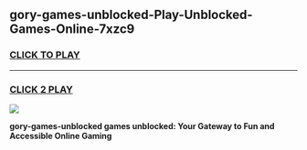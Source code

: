 
## gory-games-unblocked-Play-Unblocked-Games-Online-7xzc9
<h3>
<a href="https://premium76.site?title=gory-games-unblocked&ref=25A">CLICK TO PLAY</a></h3>
<hr>

<h3>
<a href="https://premium76.site?title=gory-games-unblocked&ref=25A">CLICK 2 PLAY</a>
  
</h3>

<a href="https://premium76.site?title=gory-games-unblocked&ref=25A"><img src="https://clearcache.store/games.png"></a>


**gory-games-unblocked games unblocked: Your Gateway to Fun and Accessible Online Gaming**
